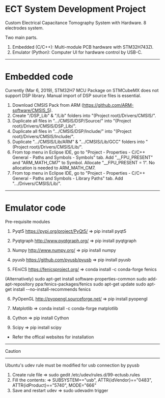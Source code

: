 # ECT System Development Project

Custom Electrical Capacitance Tomography System with Hardware.
8 electrodes system.

Two main parts.

1. Embedded (C/C++): Multi-module PCB hardware with STM32H743ZI.
2. Emulator (Python): Computer UI for hardware control by USB-C.

---
# Embedded code

Currently (Mar 6, 2019), STM32H7 MCU Package on STMCubeMX does not support DSP library. Manual import of DSP source files is essential.

1. Download CMSIS Pack from ARM (https://github.com/ARM-software/CMSIS_5).
2. Create "/DSP_Lib" & "/Lib" folders into "(Project root)/Drivers/CMSIS/".
3. Duplicate all files in ".../CMSIS/DSP/Source/" into "(Project root)/Drivers/CMSIS/DSP_Lib/".
4. Duplicate all files in ".../CMSIS/DSP/Include/" into "(Project root)/Drivers/CMSIS/Include/".
5. Duplicate ".../CMSIS/Lib/ARM" & ".../CMSIS/Lib/GCC" folders into "(Project root)/Drivers/CMSIS/Lib/".
6. From top menu in Eclipse IDE, go to "Project - Properties - C/C++ General - Paths and Symbols - Symbols" tab.
Add  "__FPU_PRESENT" and "ARM_MATH_CM7" to Symbol. Allocate "__FPU_PRESENT = 1". No allocation is needed to ARM_MATH_CM7.
7. From top menu in Eclipse IDE, go to "Project - Properties - C/C++ General - Paths and Symbols - Library Paths" tab.
Add ".../Drivers/CMSIS/Lib/".

---
# Emulator code

Pre-requisite modules

1. Pyqt5
https://pypi.org/project/PyQt5/
=> pip install pyqt5

2. Pyqtgraph
http://www.pyqtgraph.org/
=> pip install pyqtgraph

3. Numpy
http://www.numpy.org/
=> pip install numpy

4. pyusb
https://github.com/pyusb/pyusb
=> pip install pyusb

5. FEniCS
https://fenicsproject.org/
=> conda install -c conda-forge fenics

(Alternatively)
sudo apt-get install software-properties-common
sudo add-apt-repository ppa:fenics-packages/fenics
sudo apt-get update
sudo apt-get install --no-install-recommends fenics

6. PyOpenGL
http://pyopengl.sourceforge.net/
=> pip install pyopengl

7. Matplotlib
=> conda install -c conda-forge matplotlib

8. Cython
=> pip install Cython

9. Scipy
=> pip install scipy

* Refer the offical websites for installation

*** 
Caution
***

Ubuntu's udev rule must be modified for usb connection by pyusb

1. Create rule file
=> sudo gedit /etc/udev/rules.d/99-ectusb.rules
2. Fill the contents:
=> SUBSYSTEM=="usb", ATTR{idVendor}=="0483", ATTR{idProduct}=="5740", MODE="666"
3. Save and restart udev
=> sudo udevadm trigger

